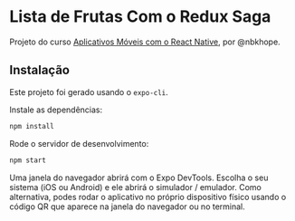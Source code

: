 # Lista de Frutas Com o Redux Saga

Projeto do curso [Aplicativos Móveis com o React Native](https://www.udemy.com/aplicativos-moveis-com-o-react-native), por @nbkhope.

## Instalação

Este projeto foi gerado usando o `expo-cli`.

Instale as dependências:

```sh
npm install
```

Rode o servidor de desenvolvimento:

```sh
npm start
```

Uma janela do navegador abrirá com o Expo DevTools. Escolha o seu sistema (iOS ou Android) e ele abrirá o simulador / emulador. Como alternativa, podes rodar o aplicativo no próprio dispositivo físico usando o código QR que aparece na janela do navegador ou no terminal.
